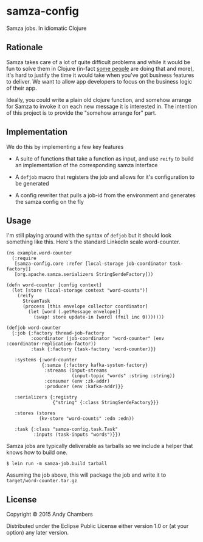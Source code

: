 # samza-config

Samza jobs. In idiomatic Clojure

## Rationale

Samza takes care of a lot of quite difficult problems and while it
would be fun to solve them in Clojure (in-fact [some
people](https://github.com/onyx-platform/onyx) are doing that and
more), it's hard to justify the time it would take when you've got
business features to deliver. We want to allow app developers to focus
on the business logic of their app.

Ideally, you could write a plain old clojure function, and somehow
arrange for Samza to invoke it on each new message it is interested
in. The intention of this project is to provide the "somehow arrange
for" part.

## Implementation

We do this by implementing a few key features

 * A suite of functions that take a function as input, and use `reify` to
   build an implementation of the corresponding samza interface

 * A `defjob` macro that registers the job and allows for it's configuration
   to be generated

 * A config rewriter that pulls a job-id from the environment and generates
   the samza config on the fly

## Usage

I'm still playing around with the syntax of `defjob` but it should look something
like this. Here's the standard LinkedIn scale word-counter.

```
(ns example.word-counter
  (:require
   [samza-config.core :refer [local-storage job-coordinator task-factory]]
   [org.apache.samza.serializers StringSerdeFactory]))

(defn word-counter [config context]
  (let [store (local-storage context "word-counts")]
    (reify
      StreamTask
      (process [this envelope collector coordinator]
        (let [word (.getMessage envelope)]
          (swap! store update-in [word] (fnil inc 0)))))))

(defjob word-counter
  {:job {:factory thread-job-factory
         :coordinator (job-coordinator "word-counter" (env :coordinator-replication-factor))
         :task {:factory (task-factory 'word-counter)}}

   :systems {:word-counter
             {:samza {:factory kafka-system-factory}
              :streams (input-streams
                        (input-topic "words" :string :string))
              :consumer (env :zk-addr)
              :producer (env :kafka-addr)}}

   :serializers {:registry
                 {"string" {:class StringSerdeFactory}}}

   :stores (stores
            (kv-store "word-counts" :edn :edn))

   :task {:class "samza-config.task.Task"
          :inputs (task-inputs "words")}})
```

Samza jobs are typically deliverable as tarballs so we include a helper that
knows how to build one.

```
$ lein run -m samza-job.build tarball
```

Assuming the job above, this will package the job and write it to `target/word-counter.tar.gz`

## License

Copyright © 2015 Andy Chambers

Distributed under the Eclipse Public License either version 1.0 or (at
your option) any later version.
